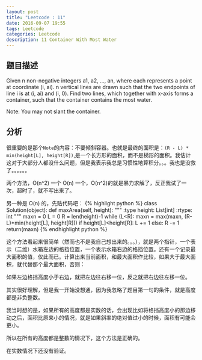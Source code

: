 ```yaml
---
layout: post
title: "Leetcode : 11"
date: 2016-09-07 19:55
tags: Leetcode
categories: Leetcode
description: 11 Container With Most Water
---
```


## 题目描述

Given n non-negative integers a1, a2, ..., an, where each represents a point at coordinate (i, ai). n vertical lines are drawn such that the two endpoints of line i is at (i, ai) and (i, 0). Find two lines, which together with x-axis forms a container, such that the container contains the most water.

Note: You may not slant the container.

## 分析

很重要的是那个`Note`的内容：不要倾斜容器。也就是最终的面积是：`(R - L) * min(height[L], height[R])`,是一个长方形的面积，而不是梯形的面积。我估计这对于大部分人都没什么问题，但是我表示我总是习惯性地算积分。。。我也是没救了。。。。。。

两个方法，O(n^2) 一个 O(n) 一个，O(n^2)的就是暴力求解了，反正我试了一次，超时了，就不写出来了。

另一种是 O(n) 的，先贴代码吧：
{% highlight python %}
class Solution(object):
    def maxArea(self, height):
        """
        :type height: List[int]
        :rtype: int
        """
        maxn = 0
        L = 0
        R = len(height)-1
        while (L<R):
            maxn = max(maxn, (R-L)*min(height[L], height[R]))
            if height[L]<height[R]:
                L += 1
            else:
                R -= 1
        return(maxn)
{% endhighlight python %}

这个方法看起来很简单（然而也不是我自己想出来的。。。），就是两个指针，一个表示（二维）水箱左边的格挡位置，一个表示水箱右边的格挡位置。还有一个记录最大面积的值，仅此而已。计算出来当前面积，和最大面积作比较，如果大于最大面积，就代替那个最大面积，否则：

如果左边格挡高度小于右边，就把左边往右移一位，反之就把右边往左移一位。

其实很好理解，但是我一开始没想通，因为我忽略了题目第一句的条件，就是高度都是非负整数。

我当时想的是，如果所有的高度都是实数的话，会出现比如将格挡高度小的那边移动之后，面积比原来小的情况，就是如果斜率的绝对值过小的时候，面积有可能会更小。

所以在所有的高度都是整数的情况下，这个方法是正确的。

在实数情况下还没有验证。
